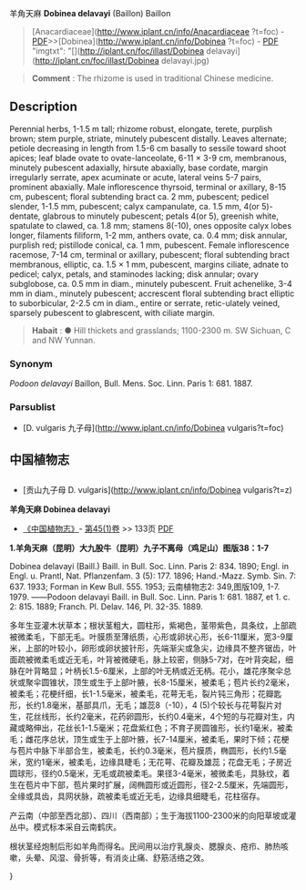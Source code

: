 羊角天麻 **Dobinea delavayi** (Baillon) Baillon

> [Anacardiaceae](http://www.iplant.cn/info/Anacardiaceae ?t=foc) - [PDF](http://iplant.cn/foc/pdf/Anacardiaceae.pdf)>>[Dobinea](http://www.iplant.cn/info/Dobinea ?t=foc) - [PDF](http://www.iplant.cn/foc/pdf/Dobinea.pdf)
  "imgtxt": "[](http://iplant.cn/foc/illast/Dobinea delavayi](http://iplant.cn/foc/illast/Dobinea delavayi.jpg)

> **Comment** : 
> The rhizome is used in traditional Chinese medicine.

## Description

Perennial herbs, 1-1.5 m tall; rhizome robust, elongate, terete, purplish brown; stem purple, striate, minutely pubescent distally. Leaves alternate; petiole decreasing in length from 1.5-6 cm basally to sessile toward shoot apices; leaf blade ovate to ovate-lanceolate, 6-11 × 3-9 cm, membranous, minutely pubescent adaxially, hirsute abaxially, base cordate, margin irregularly serrate, apex acuminate or acute, lateral veins 5-7 pairs, prominent abaxially. Male inflorescence thyrsoid, terminal or axillary, 8-15 cm, pubescent; floral subtending bract ca. 2 mm, pubescent; pedicel slender, 1-1.5 mm, pubescent; calyx campanulate, ca. 1.5 mm, 4(or 5)-dentate, glabrous to minutely pubescent; petals 4(or 5), greenish white, spatulate to clawed, ca. 1.8 mm; stamens 8(-10), ones opposite calyx lobes longer, filaments filiform, 1-2 mm, anthers ovate, ca. 0.4 mm; disk annular, purplish red; pistillode conical, ca. 1 mm, pubescent. Female inflorescence racemose, 7-14 cm, terminal or axillary, pubescent; floral subtending bract membranous, elliptic, ca. 1.5 × 1 mm, pubescent, margins ciliate, adnate to pedicel; calyx, petals, and staminodes lacking; disk annular; ovary subglobose, ca. 0.5 mm in diam., minutely pubescent. Fruit achenelike, 3-4 mm in diam., minutely pubescent; accrescent floral subtending bract elliptic to suborbicular, 2-2.5 cm in diam., entire or serrate, retic-ulately veined, sparsely pubescent to glabrescent, with ciliate margin.

> **Habait** : 
>● Hill thickets and grasslands; 1100-2300 m. SW Sichuan, C and NW Yunnan.

### Synonym
*Podoon delavayi* Baillon, Bull. Mens. Soc. Linn. Paris 1: 681. 1887.

### Parsublist

* [D.  vulgaris  九子母](http://www.iplant.cn/info/Dobinea vulgaris?t=foc)

## 中国植物志

## 
* [贡山九子母  D.  vulgaris](http://www.iplant.cn/info/Dobinea vulgaris?t=z)

**羊角天麻 Dobinea delavayi**

* [《中国植物志》](http://www.iplant.cn/frps)- [第45(1)卷](http://www.iplant.cn/frps/vol/45(1)) >> 133页 [PDF](http://www.iplant.cn/frps/pdf/45(1)/133.PDF)

**1.羊角天麻（昆明）大九股牛（昆明）九子不离母（鸡足山）图版38：1-7**

Dobinea delavayi (Baill.) Baill. in Bull. Soc. Linn. Paris 2: 834. 1890; Engl. in Engl. u. Prantl, Nat. Pflanzenfam. 3 (5): 177. 1896; Hand.-Mazz. Symb. Sin. 7: 637. 1933; Forman in Kew Bull. 555. 1953; 云南植物志2: 349,图版109, 1-7. 1979. ——Podoon delavayi Baill. in Bull. Soc. Linn. Paris 1: 681. 1887, et 1. c. 2: 815. 1889; Franch. Pl. Delav. 146, Pl. 32-35. 1889.

多年生亚灌木状草本；根状茎粗大，圆柱形，紫褐色，茎带紫色，具条纹，上部疏被微柔毛，下部无毛。叶膜质至薄纸质，心形或卵状心形，长6-11厘米，宽3-9厘米，上部的叶较小，卵形或卵状披针形，先端渐尖或急尖，边缘具不整齐锯齿，叶面疏被微柔毛或近无毛，叶背被微硬毛，脉上较密，侧脉5-7对，在叶背突起，细脉在叶背略显；叶柄长1.5-6厘米，上部的叶无柄或近无柄。花小，雄花序聚伞总状或聚伞圆锥状，顶生或生于上部叶腋，长8-15厘米，被柔毛；苞片长约2毫米，被柔毛；花梗纤细，长1-1.5毫米，被柔毛，花萼无毛，裂片钝三角形；花瓣匙形，长约1.8毫米，基部具爪，无毛；雄蕊8（-10），4 (5)个较长与花萼裂片对生，花丝线形，长约2毫米，花药卵圆形，长约0.4毫米，4个短的与花瓣对生，内藏或略伸出，花丝长1-1.5毫米；花盘紫红色；不育子房圆锥形，长约1毫米，被柔毛；雌花序总状，顶生或生于上部叶腋，长7-14厘米，被柔毛，果时下倾；花梗与苞片中脉下半部合生，被柔毛，长约0.3毫米，苞片膜质，椭圆形，长约1.5毫米，宽约1毫米，被柔毛，边缘具睫毛；无花萼、花瓣及雄蕊；花盘无毛；子房近圆球形，径约0.5毫米，无毛或疏被柔毛。果径3-4毫米，被微柔毛，具脉纹，着生在苞片中下部，苞片果时扩展，阔椭圆形或近圆形，径2-2.5厘米，先端圆形，全缘或具齿，具网状脉，疏被柔毛或近无毛，边缘具细睫毛，花柱宿存。

产云南（中部至西北部）、四川（西南部）；生于海拔1100-2300米的向阳草坡或灌丛中。模式标本采自云南鹤庆。

根状茎经炮制后形如羊角而得名。民间用以治疗乳腺炎、腮腺炎、疮疖、肺热咳嗽，头晕、风湿、骨折等，有消炎止痛、舒筋活络之效。

}